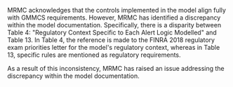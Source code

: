 MRMC acknowledges that the controls implemented in the model align fully with GMMCS requirements. However, MRMC has identified a discrepancy within the model documentation. Specifically, there is a disparity between Table 4: "Regulatory Context Specific to Each Alert Logic Modelled" and Table 13. In Table 4, the reference is made to the FINRA 2018 regulatory exam priorities letter for the model's regulatory context, whereas in Table 13, specific rules are mentioned as regulatory requirements.

As a result of this inconsistency, MRMC has raised an issue addressing the discrepancy within the model documentation.
